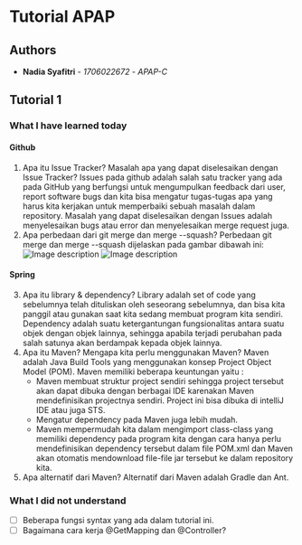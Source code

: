 # Tutorial APAP

## Authors

* **Nadia Syafitri** - *1706022672* - *APAP-C*

## Tutorial 1
### What I have learned today
#### Github
1. Apa itu Issue Tracker? Masalah apa yang dapat diselesaikan dengan Issue Tracker?
   Issues pada github adalah salah satu tracker yang ada pada GitHub yang berfungsi untuk mengumpulkan feedback dari user,        report software bugs dan kita bisa mengatur tugas-tugas apa yang harus kita kerjakan untuk memperbaiki sebuah masalah dalam 
   repository. Masalah yang dapat diselesaikan dengan Issues adalah menyelesaikan bugs atau error dan menyelesaikan merge        request juga.
2. Apa perbedaan dari git merge dan merge --squash?
   Perbedaan git merge dan merge --squash dijelaskan pada gambar dibawah ini:
   ![Image description](https://help.github.com/assets/images/help/pull_requests/standard-merge-commit-diagram.png)
   ![Image description](https://help.github.com/assets/images/help/pull_requests/commit-squashing-diagram.png)

#### Spring
3. Apa itu library & dependency?
   Library adalah set of code yang sebelumnya telah dituliskan oleh seseorang sebelumnya, dan bisa kita panggil atau gunakan      saat kita sedang membuat program kita sendiri.
   Dependency adalah suatu ketergantungan fungsionalitas antara suatu objek dengan objek lainnya, sehingga apabila terjadi        perubahan pada salah satunya akan berdampak kepada objek lainnya.
4. Apa itu Maven? Mengapa kita perlu menggunakan Maven?
   Maven adalah Java Build Tools yang menggunakan konsep Project Object Model (POM). Maven memiliki beberapa keuntungan          yaitu :
      - Maven membuat struktur project sendiri sehingga project tersebut akan dapat dibuka dengan berbagai IDE karenakan               Maven mendefinisikan projectnya sendiri. Project ini bisa dibuka di intelliJ IDE atau juga STS.
      - Mengatur dependency pada Maven juga lebih mudah.
      - Maven mempermudah kita dalam mengimport class-class yang memiliki dependency pada program kita dengan cara hanya perlu         mendefinisikan dependency tersebut dalam file POM.xml dan Maven akan otomatis mendownload file-file jar tersebut ke           dalam repository kita.
5. Apa alternatif dari Maven?
   Alternatif dari Maven adalah Gradle dan Ant.
  
### What I did not understand
- [ ] Beberapa fungsi syntax yang ada dalam tutorial ini. 
- [ ] Bagaimana cara kerja @GetMapping dan @Controller?
